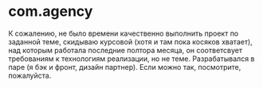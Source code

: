 # com.agency
К сожалению, не было времени качественно выполнить проект по заданной теме,
 скидываю курсовой (хотя и там пока косяков хватает),
  над которым работала последние полтора месяца, он соответсвует требованиям к технологиям реализации, 
 но не теме. Разрабатывался в паре (я бэк и фронт, дизайн партнер).
 Если можно так, посмотрите, пожалуйста. 
